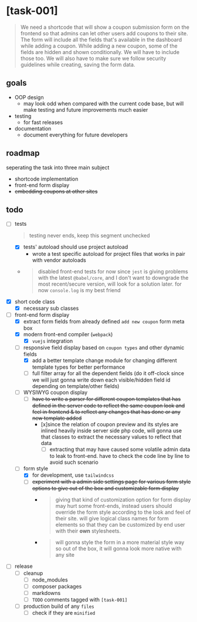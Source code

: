 # [task-001]

> We need a shortcode that will show a coupon submission form on the frontend so that admins can let other users add coupons to their site. The form will include all the fields that's available in the dashboard while adding a coupon. While adding a new coupon, some of the fields are hidden and shown conditionally. We will have to include those too. We will also have to make sure we follow security guidelines while creating, saving the form data.


## goals
- OOP design
    - may look odd when compared with the current code base, but will make testing and future improvements much easier
- testing
    - for fast releases
- documentation
    - document everything for future developers
 
## roadmap
seperating the task into three main subject

 - shortcode implementation
 - front-end form display
 - ~~embedding coupons at other sites~~
 
 ## todo
- [ ] tests
    > testing never ends, keep this segment unchecked
    - [x] tests' autoload should use project autoload
        - wrote a test specific autoload for project files that works in pair with vendor autoloads
    - > disabled front-end tests for now since `jest` is giving problems with the latest `@babel/core`, and I don't want to downgrade the most recent/secure version, will look for a solution later. for now `console.log` is my best friend
- [x] short code class
    - [x] necessary sub classes
- [ ] front-end form display
    - [x] extract form fields from already defined `add new coupon` form meta box
    - [x] modern front-end compiler (`webpack`)
        - [x] `vuejs` integration
    - [ ] responsive field display based on `coupon types` and other dynamic fields
        - [x] add a better template change module for changing different template types for better performance
        - [ ] full filter array for all the dependent fields (do it off-clock since we will just gonna write down each visible/hidden field id depending on template/other fields)
    - [ ] WYSIWYG coupon display
        - [ ] ~~have to write a parser for different coupon templates that has defined in the server code to reflect the same coupon look and feel in frontend & to reflect any changes that has done or any new template added~~
            - [x]since the relation of coupon preview and its styles are inlined heavily inside server side php code, will gonna use that classes to extract the necessary values to reflect that data
                - [ ] extracting that may have caused some volatile admin data to leak to front-end. have to check the code line by line to avoid such scenario
    - [ ] form style
        - [x] for development, use `tailwindcss`
        - [ ] ~~experiment with a admin side settings page for various form style options to give out of the box and customizable form display~~
             - > giving that kind of customization option for form display may hurt some front-ends, instead users should override the form style according to the look and feel of their site. will give logical class names for form elements so that they can be customized by end user with their **own** stylesheets.
            -  > will gonna style the form in a more material style way so out of the box, it will gonna look more native with any site 
- [ ] release
    - [ ] cleanup
        - [ ] node_modules
        - [ ] composer packages
        - [ ] markdowns
        - [ ] `TODO` comments tagged with `[task-001]`
     - [ ] production build of any `files`
        - [ ] check if they are `minified`
